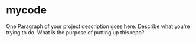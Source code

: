 # mycode

One Paragraph of your project description goes here. Describe what you're trying to do.
What is the purpose of putting up this repo?
